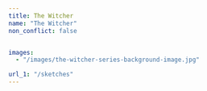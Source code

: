 ```yaml
---
title: The Witcher
name: "The Witcher"
non_conflict: false


images:
  - "/images/the-witcher-series-background-image.jpg"

url_1: "/sketches"
---
```

